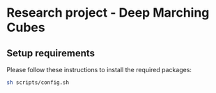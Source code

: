 # Research project - Deep Marching Cubes

## Setup requirements

Please follow these instructions to install the required packages:

```bash
sh scripts/config.sh
```